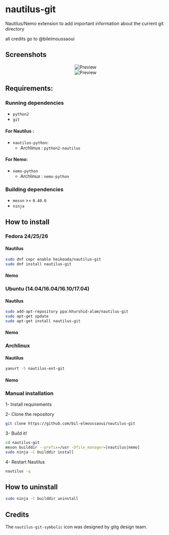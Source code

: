 # nautilus-git

Nautilus/Nemo extension to add important information about the current git directory

all credits go to @bilelmoussaoui

## Screenshots

<div align="center"><img src="screenshots/screenshot1.png" alt="Preview" /></div>

<div align="center"><img src="screenshots/screenshot2.png" alt="Preview" /></div>



## Requirements:

### Running dependencies

- `python2`
- `git`

#### For Nautilus :

- `nautilus-python`:
  - Archlinux : `python2-nautilus`

#### For Nemo:

- `nemo-python`
  - Archlinux : `nemo-python`

### Building dependencies

- `meson` >= `0.40.0`
- `ninja`

## How to install

### Fedora 24/25/26

#### Nautilus
```bash
sudo dnf copr enable heikoada/nautilus-git
sudo dnf install nautilus-git
```

#### Nemo

### Ubuntu (14.04/16.04/16.10/17.04)

#### Nautilus

```bash
sudo add-apt-repository ppa:khurshid-alam/nautilus-git
sudo apt-get update
sudo apt-get install nautilus-git
```

#### Nemo


### Archlinux

#### Nautilus
```bash
yaourt -S nautilus-ext-git
```

#### Nemo


### Manual installation

1- Install requirements

2- Clone the repository

```bash
git clone https://github.com/bil-elmoussaoui/nautilus-git
```

3- Build it!

```bash
cd nautilus-git
meson builddir --prefix=/usr -Dfile_manager=[nautilus|nemo]
sudo ninja -C builddir install
```


4- Restart Nautilus

```bash
nautilus -q
```

## How to uninstall

```bash
sudo ninja -C builddir uninstall
```

## Credits

The `nautilus-git-symbolic` icon was designed by gitg design team.
